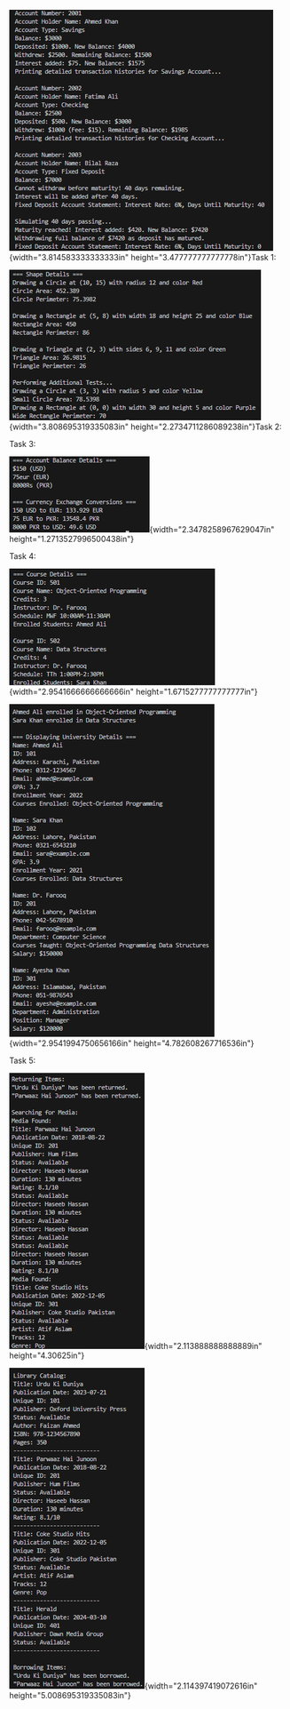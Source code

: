 ![](./image1.png){width="3.814583333333333in"
height="3.477777777777778in"}Task 1:

![](./image2.png){width="3.808695319335083in"
height="2.2734711286089238in"}Task 2:

Task 3:

![](./image3.png){width="2.3478258967629047in"
height="1.2713527996500438in"}

Task 4:

![](./image4.png){width="2.9541666666666666in"
height="1.6715277777777777in"}

![](./image5.png){width="2.9541994750656166in"
height="4.782608267716536in"}

Task 5:

![](./image6.png){width="2.113888888888889in" height="4.30625in"}

![](./image7.png){width="2.114397419072616in"
height="5.008695319335083in"}
